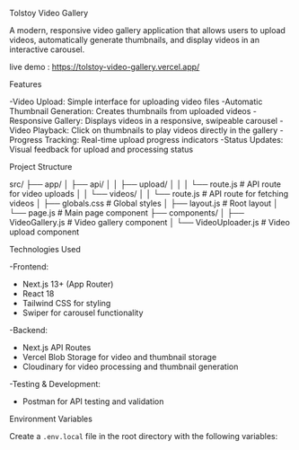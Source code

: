 Tolstoy Video Gallery

A modern, responsive video gallery application that allows users to upload videos, automatically generate thumbnails, and display videos in an interactive carousel.

live demo : https://tolstoy-video-gallery.vercel.app/

Features

-Video Upload: Simple interface for uploading video files
-Automatic Thumbnail Generation: Creates thumbnails from uploaded videos
-Responsive Gallery: Displays videos in a responsive, swipeable carousel
-Video Playback: Click on thumbnails to play videos directly in the gallery
-Progress Tracking: Real-time upload progress indicators
-Status Updates: Visual feedback for upload and processing status

Project Structure

src/
├── app/
│   ├── api/
│   │   ├── upload/
│   │   │   └── route.js    # API route for video uploads
│   │   └── videos/
│   │       └── route.js    # API route for fetching videos
│   ├── globals.css         # Global styles
│   ├── layout.js           # Root layout
│   └── page.js             # Main page component
├── components/
│   ├── VideoGallery.js     # Video gallery component
│   └── VideoUploader.js    # Video upload component

Technologies Used

-Frontend:
  - Next.js 13+ (App Router)
  - React 18
  - Tailwind CSS for styling
  - Swiper for carousel functionality

-Backend:
  - Next.js API Routes
  - Vercel Blob Storage for video and thumbnail storage
  - Cloudinary for video processing and thumbnail generation

-Testing & Development:
  - Postman for API testing and validation


Environment Variables

Create a `.env.local` file in the root directory with the following variables:
